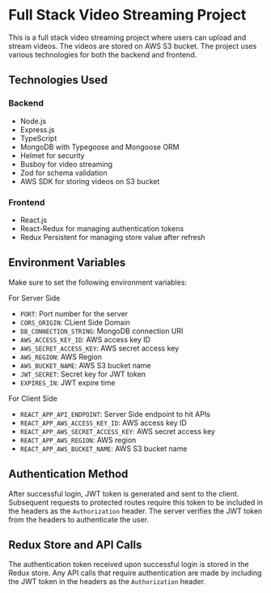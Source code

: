 # Full Stack Video Streaming Project

This is a full stack video streaming project where users can upload and stream videos. The videos are stored on AWS S3 bucket. The project uses various technologies for both the backend and frontend.

## Technologies Used

### Backend

- Node.js
- Express.js
- TypeScript
- MongoDB with Typegoose and Mongoose ORM
- Helmet for security
- Busboy for video streaming
- Zod for schema validation
- AWS SDK for storing videos on S3 bucket

### Frontend

- React.js
- React-Redux for managing authentication tokens
- Redux Persistent for managing store value after refresh

## Environment Variables

Make sure to set the following environment variables:

For Server Side

- `PORT`: Port number for the server
- `CORS_ORIGIN`: CLient Side Domain
- `DB_CONNECTION_STRING`: MongoDB connection URI
- `AWS_ACCESS_KEY_ID`: AWS access key ID
- `AWS_SECRET_ACCESS_KEY`: AWS secret access key
- `AWS_REGION`: AWS Region
- `AWS_BUCKET_NAME`: AWS S3 bucket name
- `JWT_SECRET`: Secret key for JWT token
- `EXPIRES_IN`: JWT expire time

For Client Side

- `REACT_APP_API_ENDPOINT`: Server Side endpoint to hit APIs
- `REACT_APP_AWS_ACCESS_KEY_ID`: AWS access key ID
- `REACT_APP_AWS_SECRET_ACCESS_KEY`: AWS secret access key
- `REACT_APP_AWS_REGION`: AWS region
- `REACT_APP_AWS_BUCKET_NAME`: AWS S3 bucket name

## Authentication Method

After successful login, JWT token is generated and sent to the client. Subsequent requests to protected routes require this token to be included in the headers as the `Authorization` header. The server verifies the JWT token from the headers to authenticate the user.

## Redux Store and API Calls

The authentication token received upon successful login is stored in the Redux store. Any API calls that require authentication are made by including the JWT token in the headers as the `Authorization` header.
